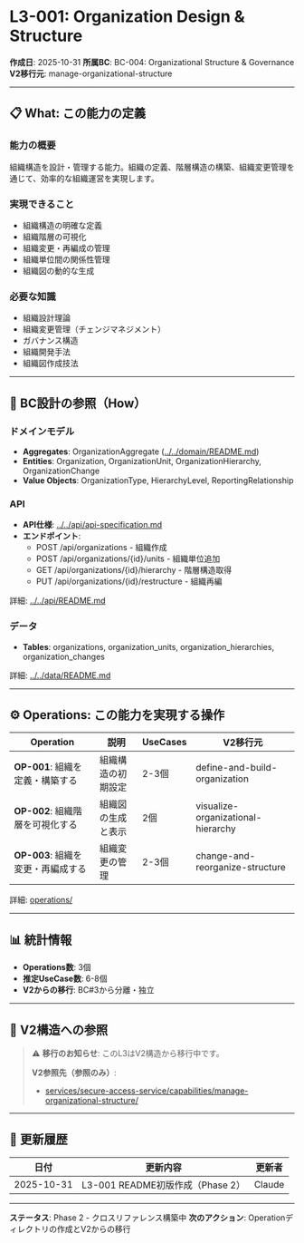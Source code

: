 # L3-001: Organization Design & Structure

**作成日**: 2025-10-31
**所属BC**: BC-004: Organizational Structure & Governance
**V2移行元**: manage-organizational-structure

---

## 📋 What: この能力の定義

### 能力の概要
組織構造を設計・管理する能力。組織の定義、階層構造の構築、組織変更管理を通じて、効率的な組織運営を実現します。

### 実現できること
- 組織構造の明確な定義
- 組織階層の可視化
- 組織変更・再編成の管理
- 組織単位間の関係性管理
- 組織図の動的な生成

### 必要な知識
- 組織設計理論
- 組織変更管理（チェンジマネジメント）
- ガバナンス構造
- 組織開発手法
- 組織図作成技法

---

## 🔗 BC設計の参照（How）

### ドメインモデル
- **Aggregates**: OrganizationAggregate ([../../domain/README.md](../../domain/README.md#organization-aggregate))
- **Entities**: Organization, OrganizationUnit, OrganizationHierarchy, OrganizationChange
- **Value Objects**: OrganizationType, HierarchyLevel, ReportingRelationship

### API
- **API仕様**: [../../api/api-specification.md](../../api/api-specification.md)
- **エンドポイント**:
  - POST /api/organizations - 組織作成
  - POST /api/organizations/{id}/units - 組織単位追加
  - GET /api/organizations/{id}/hierarchy - 階層構造取得
  - PUT /api/organizations/{id}/restructure - 組織再編

詳細: [../../api/README.md](../../api/README.md)

### データ
- **Tables**: organizations, organization_units, organization_hierarchies, organization_changes

詳細: [../../data/README.md](../../data/README.md)

---

## ⚙️ Operations: この能力を実現する操作

| Operation | 説明 | UseCases | V2移行元 |
|-----------|------|----------|---------|
| **OP-001**: 組織を定義・構築する | 組織構造の初期設定 | 2-3個 | define-and-build-organization |
| **OP-002**: 組織階層を可視化する | 組織図の生成と表示 | 2個 | visualize-organizational-hierarchy |
| **OP-003**: 組織を変更・再編成する | 組織変更の管理 | 2-3個 | change-and-reorganize-structure |

詳細: [operations/](operations/)

---

## 📊 統計情報

- **Operations数**: 3個
- **推定UseCase数**: 6-8個
- **V2からの移行**: BC#3から分離・独立

---

## 🔗 V2構造への参照

> ⚠️ **移行のお知らせ**: このL3はV2構造から移行中です。
>
> **V2参照先（参照のみ）**:
> - [services/secure-access-service/capabilities/manage-organizational-structure/](../../../../services/secure-access-service/capabilities/manage-organizational-structure/)

---

## 📝 更新履歴

| 日付 | 更新内容 | 更新者 |
|------|---------|--------|
| 2025-10-31 | L3-001 README初版作成（Phase 2） | Claude |

---

**ステータス**: Phase 2 - クロスリファレンス構築中
**次のアクション**: Operationディレクトリの作成とV2からの移行
